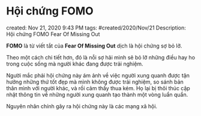 ---
---

# Hội chứng FOMO

created: Nov 21, 2020 9:43 PM
tags: #created/2020/Nov/21
Description: Hội chứng FOMO Fear Of Missing Out

**FOMO** là từ viết tắt của **Fear Of Missing Out** dịch là hội chứng sợ bỏ lỡ.

Theo một cách chi tiết hơn, đó là nỗi sợ hãi mình sẽ bỏ lỡ những điều hay ho trong cuộc sống mà người khác đang được trải nghiệm. 

Người mắc phải hội chứng này ám ảnh về việc người xung quanh được tận hưởng những thứ tốt đẹp mà mình không được trải nghiệm, so sánh bản thân mình với người khác, và rồi cảm thấy thua kém. Họ lại bị thôi thúc cập nhật thông tin về những người xung quanh tạo thành một vòng luẩn quẩn. 

Nguyên nhân chính gây ra hội chứng này là các mạng xã hội.